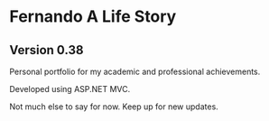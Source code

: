 # Fernando A Life Story
## Version 0.38

Personal portfolio for my academic and professional achievements. 

Developed using ASP.NET MVC.

Not much else to say for now.
Keep up for new updates.